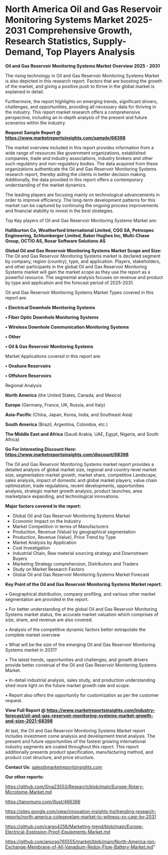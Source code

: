# North America Oil and Gas Reservoir Monitoring Systems Market 2025-2031 Comprehensive Growth, Research Statistics, Supply-Demand,  Top Players Analysis

<Strong> Oil and Gas Reservoir Monitoring Systems Market Overview 2025 - 2031</strong>

The rising technology in Oil and Gas Reservoir Monitoring Systems Market is also depicted in this research report. Factors that are boosting the growth of the market, and giving a positive push to thrive in the global market is explained in detail.

Furthermore, the report highlights on emerging trends, significant drivers, challenges, and opportunities, providing all necessary data for thriving in the industry. This report market research offers a comprehensive perspective, including an in-depth analysis of the present and future scenarios within the industry.

<strong>Request Sample Report @ <a href=https://www.marketreportsinsights.com/sample/68398>https://www.marketreportsinsights.com/sample/68398</a></strong>

The market overview included in this report provides information from a wide range of resources like government organizations, established companies, trade and industry associations, industry brokers and other such regulatory and non-regulatory bodies. The data acquired from these organizations authenticate the Oil and Gas Reservoir Monitoring Systems research report, thereby aiding the clients in better decision making. Additionally, the data provided in this report offers a contemporary understanding of the market dynamics.

The leading players are focusing mainly on technological advancements in order to improve efficiency. The long-term development patterns for this market can be captured by continuing the ongoing process improvements and financial stability to invest in the best strategies.

Top Key players of Oil and Gas Reservoir Monitoring Systems Market are:

<strong>Halliburton Co, Weatherford International Limited, CGG SA, Petrospec Engineering, Schlumberger Limited, Baker Hughes Inc, Multi-Chase Group, OCTIO AS, Roxar Software Solutions AS</strong>

<strong><b>Global Oil and Gas Reservoir Monitoring Systems Market Scope and Size:</b></strong>
The Oil and Gas Reservoir Monitoring Systems market is declared segment by company, region (country), type, and application. Players, stakeholders, and other participants in the global Oil and Gas Reservoir Monitoring Systems market will gain the market scope as they use the report as a powerful resource. The segmental analysis focuses on revenue and product by type and application and the forecast period of 2025-2031.

Oil and Gas Reservoir Monitoring Systems Market Types covered in this report are:

<strong>• Electrical Downhole Monitoring Systems

• Fiber Optic Downhole Monitoring Systems

• Wireless Downhole Communication Monitoring Systems

• Other

• Oil & Gas Reservoir Monitoring Systems</strong>

Market Applications covered in this report are:

<strong>• Onshore Reservoirs

• Offshore Reservoirs</strong> 

Regional Analysis

<strong>North America</strong> (the United States, Canada, and Mexico)

<strong>Europe</strong> (Germany, France, UK, Russia, and Italy)

<strong>Asia-Pacific</strong> (China, Japan, Korea, India, and Southeast Asia)

<strong>South America</strong> (Brazil, Argentina, Colombia, etc.)

<strong>The Middle East and Africa</strong> (Saudi Arabia, UAE, Egypt, Nigeria, and South Africa)

<strong>Go For Interesting Discount Here: <a href=https://www.marketreportsinsights.com/discount/68398>https://www.marketreportsinsights.com/discount/68398</a></strong>

The Oil and Gas Reservoir Monitoring Systems market report provides a detailed analysis of global market size, regional and country-level market size, segmentation market growth, market share, competitive Landscape, sales analysis, impact of domestic and global market players, value chain optimization, trade regulations, recent developments, opportunities analysis, strategic market growth analysis, product launches, area marketplace expanding, and technological innovations.

<strong><b>Major factors covered in the report:</b></strong>
<ul>
  <li>Global Oil and Gas Reservoir Monitoring Systems Market </li>
  <li>Economic Impact on the Industry</li>
  <li>Market Competition in terms of Manufacturers</li>
  <li>Production, Revenue (Value) by geographical segmentation</li>
  <li>Production, Revenue (Value), Price Trend by Type</li>
  <li>Market Analysis by Application</li>
  <li>Cost Investigation</li>
  <li>Industrial Chain, Raw material sourcing strategy and Downstream Buyers</li>
  <li>Marketing Strategy comprehension, Distributors and Traders</li>
  <li>Study on Market Research Factors</li>
  <li>Global Oil and Gas Reservoir Monitoring Systems Market Forecast</li>
</ul>

<strong><b>Key Point of the Oil and Gas Reservoir Monitoring Systems Market report:</b></strong>

• Geographical distribution, company profiling, and various other market segmentation are provided in the report.

• For better understanding of the global Oil and Gas Reservoir Monitoring Systems market status, the accurate market valuation which comprises of size, share, and revenue are also covered.

• Analysis of the competitive dynamic factors better extrapolate the complete market overview

• What will be the size of the emerging Oil and Gas Reservoir Monitoring Systems market in 2031?

• The latest trends, opportunities and challenges, and growth drivers provide better construal of the Oil and Gas Reservoir Monitoring Systems Market.

• In-detail industrial analysis, sales study, and production understanding shed more light on the future market growth rate and scope.

• Report also offers the opportunity for customization as per the customer request.

<strong><b>View Full Report @ <a href=https://www.marketreportsinsights.com/industry-forecast/oil-and-gas-reservoir-monitoring-systems-market-growth-and-size-2021-68398>https://www.marketreportsinsights.com/industry-forecast/oil-and-gas-reservoir-monitoring-systems-market-growth-and-size-2021-68398</a></b></strong>


At last, the Oil and Gas Reservoir Monitoring Systems Market report includes investment come analysis and development trend analysis. The present and future opportunities of the fastest growing international industry segments are coated throughout this report. This report additionally presents product specification, manufacturing method, and product cost structure, and price structure.

<strong>Contact Us:</strong>
sales@marketreportsinsights.com

<strong>Our other reports:</strong>

<a href=https://github.com/Siya23553/Research/blob/main/Europe-Rotary-Microtome-Market.md>https://github.com/Siya23553/Research/blob/main/Europe-Rotary-Microtome-Market.md</a>

<a href=https://tanomuno.com/illust/466366>https://tanomuno.com/illust/466366</a>

<a href=https://sites.google.com/view/innovation-insights-hq/trending-research-reports/north-america-colesevelam-market-to-witness-xx-cagr-by-2031>https://sites.google.com/view/innovation-insights-hq/trending-research-reports/north-america-colesevelam-market-to-witness-xx-cagr-by-2031</a>

<a href=https://github.com/cargo4256/Marketing-trend/blob/main/Europe-Electrical-Explosion-Proof-Equipments-Market.md>https://github.com/cargo4256/Marketing-trend/blob/main/Europe-Electrical-Explosion-Proof-Equipments-Market.md</a>

<a href=https://github.com/anurag765555/market/blob/main/North-America-Ion-Exchange-Membrane-of-All-Vanadium-Redox-Flow-Battery-Market.md>https://github.com/anurag765555/market/blob/main/North-America-Ion-Exchange-Membrane-of-All-Vanadium-Redox-Flow-Battery-Market.md</a>"

